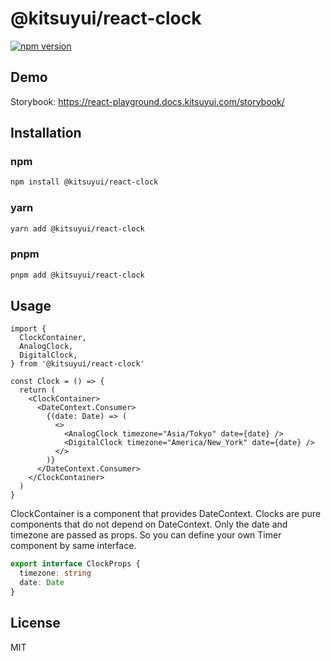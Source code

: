 # @kitsuyui/react-clock

[![npm version](https://badge.fury.io/js/@kitsuyui%2Freact-clock.svg)](https://badge.fury.io/js/@kitsuyui%2Freact-clock)

## Demo

Storybook: https://react-playground.docs.kitsuyui.com/storybook/

## Installation

### npm

```sh
npm install @kitsuyui/react-clock
```

### yarn

```sh
yarn add @kitsuyui/react-clock
```

### pnpm

```sh
pnpm add @kitsuyui/react-clock
```

## Usage

```tsx
import {
  ClockContainer,
  AnalogClock,
  DigitalClock,
} from '@kitsuyui/react-clock'

const Clock = () => {
  return (
    <ClockContainer>
      <DateContext.Consumer>
        {(date: Date) => (
          <>
            <AnalogClock timezone="Asia/Tokyo" date={date} />
            <DigitalClock timezone="America/New_York" date={date} />
          </>
        )}
      </DateContext.Consumer>
    </ClockContainer>
  )
}
```

ClockContainer is a component that provides DateContext.
Clocks are pure components that do not depend on DateContext. Only the date and timezone are passed as props.
So you can define your own Timer component by same interface.

```typescript
export interface ClockProps {
  timezone: string
  date: Date
}
```

## License

MIT
